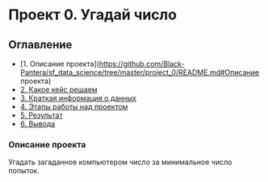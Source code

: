 # Проект 0. Угадай число

## Оглавление
* [1. Описание проекта](https://github.com/Black-Pantera/sf_data_science/tree/master/project_0/README.md#Описание проекта)
* [2. Какое кейс решаем]()
* [3. Краткая информация о данных]()
* [4. Этапы работы над проектом]()
* [5. Результат](____)
* [6. Вывода](______)

### Описание проекта
Угадать загаданное компьютером число за минимальное число попыток.